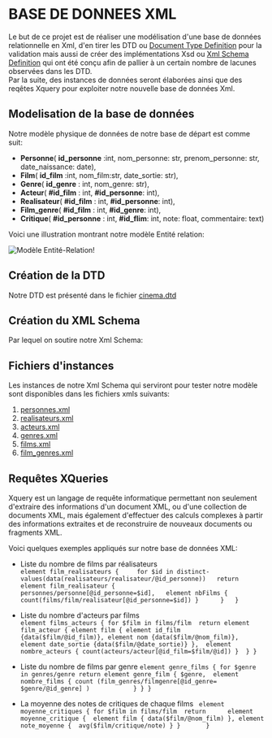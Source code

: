 # BASE DE DONNEES XML
Le but de ce projet est de réaliser une modélisation d'une base de données relationnelle en Xml, d'en tirer les DTD ou [Document Type Definition](https://fr.wikipedia.org/wiki/Document_type_definition)
pour la validation mais aussi de créer des implémentations Xsd ou [Xml Schema Definition](https://fr.wikipedia.org/wiki/XML_Schema) qui ont été conçu afin de pallier à un certain nombre de lacunes observées dans les DTD.   
Par la suite, des instances de données seront élaborées ainsi que des reqêtes Xquery pour exploiter notre nouvelle base de données Xml.


## Modelisation de la base de données
Notre modèle physique de données de notre base de départ est comme suit:   
-  **Personne**( __id_personne__ :int, nom_personne: str, prenom_personne: str, date_naissance: date),  
-  **Film**( __id_film__ :int, nom_film:str, date_sortie: str),   
-  **Genre**( __id_genre__ : int, nom_genre: str),   
-  **Acteur**( __#id_film__ : int, __#id_personne__: int),   
-  **Realisateur**( __#id_film__ : int, __#id_personne__: int),   
-  **Film_genre**( __#id_film__ : int, __#id_genre__: int),
-  **Critique**( __#id_personne__ : int, __#id_flim__: int, note: float, commentaire: text)


Voici une illustration montrant notre modèle Entité relation:     
  
  
![Modèle Entité-Relation!](https://www-apps.univ-lehavre.fr/forge/bda_group/bda/raw/master/modele_entite_relation.jpg "Modèle Entité Relation")  
   
## Création de la DTD  
Notre DTD est présenté dans le fichier [cinema.dtd](https://www-apps.univ-lehavre.fr/forge/bda_group/bda/blob/master/cinema.dtd)


## Création du XML Schema  
Par lequel on soutire notre Xml Schema:  


## Fichiers d'instances  
Les instances de notre Xml Schema qui serviront pour tester notre modèle sont disponibles dans les fichiers xmls suivants:  
1.  [personnes.xml](https://www-apps.univ-lehavre.fr/forge/bda_group/bda/blob/master/instances/personnes.xml)
2.  [realisateurs.xml](https://www-apps.univ-lehavre.fr/forge/bda_group/bda/blob/master/instances/realisateurs.xml)
3.  [acteurs.xml](https://www-apps.univ-lehavre.fr/forge/bda_group/bda/blob/master/instances/acteurs.xml)
4.  [genres.xml](https://www-apps.univ-lehavre.fr/forge/bda_group/bda/blob/master/instances/genres.xml)
5.  [films.xml](https://www-apps.univ-lehavre.fr/forge/bda_group/bda/blob/master/instances/films.xml)
6.  [film_genres.xml](https://www-apps.univ-lehavre.fr/forge/bda_group/bda/blob/master/instances/film_genre.xml)
  

## Requêtes XQueries  
Xquery est un langage de requête informatique permettant non seulement d'extraire des informations d'un document XML, ou d'une collection de documents XML, mais également d'effectuer des calculs complexes à partir des informations extraites et de reconstruire de nouveaux documents ou fragments XML.

Voici quelques exemples appliqués sur notre base de données XML:  
* Liste du nombre de films par réalisateurs  
`element film_realisateurs {    
  for $id in distinct-values(data(realisateurs/realisateur/@id_personne))  
  return  
  element film_realisateur {    
    personnes/personne[@id_personne=$id],  
   element nbFilms { count(films/film/realisateur[@id_personne=$id]) }     
   }  
}`  

*  Liste du nombre d'acteurs par films  
`element films_acteurs {
    for $film in films/film 
    return element film_acteur {
        element film {
            element id_film {data($film/@id_film)},
            element nom {data($film/@nom_film)},
            element date_sortie {data($film/@date_sortie)}
        }, 
        element nombre_acteurs {
            count(acteurs/acteur[@id_film=$film/@id])
        } 
    }
}`

*  Liste du nombre de films par genre 
`
element genre_films {
    for $genre in genres/genre
    return element genre_film {
        $genre, 
        element nombre_films {
            count (film_genres/filmgenre[@id_genre= $genre/@id_genre] )           
        }
    }
}
`

*  La moyenne des notes de critiques de chaque films
`
element moyenne_critiques {
    for $film in films/film 
    return     
    element moyenne_critique { 
        element film { data($film/@nom_film) },
        element note_moyenne { 
            avg($film/critique/note)
        }
    }      
}`